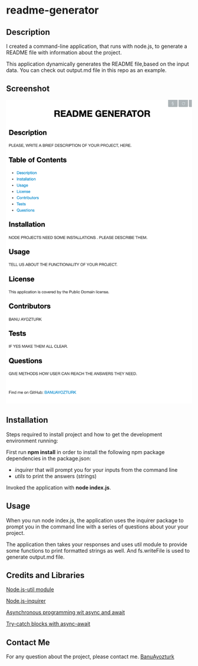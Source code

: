 # readme-generator

## Description

I created a command-line application, that runs with node.js, to generate a README file with information about the project.

This application dynamically generates the README file,based on the input data. You can check out output.md file in this repo as an example.

## Screenshot

![generated-readme-sample](./images/screenshot.png)

## Installation 

Steps required to install project and how to get the development environment running:

First run **npm install** in order to install the following npm package dependencies in the package.json:

- <i>inquirer</i> that will prompt you for your inputs from the command line
- <i>utils</i> to print the answers (strings) 

Invoked the application with **node index.js**.



## Usage

When you run node index.js, the application uses the inquirer package to prompt you in the command line with a series of questions about your your project.

The application then takes your responses and uses util module to provide some functions to print formatted strings as well. And fs.writeFile is used to generate output.md file. 

## Credits and Libraries

 [Node.js-util module](https://www.w3resource.com/node.js/nodejs-utility.php)

 [Node.js-inquirer](https://www.npmjs.com/package/inquirer)

 [Asynchronous programming wit async and await](https://developer.mozilla.org/en-US/docs/Learn/JavaScript/Asynchronous/Async_await)

 [Try-catch blocks with async-await](https://stackoverflow.com/questions/40884153/try-catch-blocks-with-async-await)

 ## Contact Me
For any question about the project, please contact me.
[BanuAyozturk](mailto:bnyksl@gmail.com)





